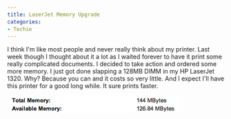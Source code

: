 ```yaml
---
title: LaserJet Memory Upgrade
categories:
- Techie
---
```


I think I'm like most people and never really think about my printer. Last week though I thought about it a lot as I waited forever to have it print some really complicated documents. I decided to take action and ordered some more memory. I just got done slapping a 128MB DIMM in my HP LaserJet 1320. Why? Because you can and it costs so very little. And I expect I'll have this printer for a good long while. It sure prints faster.


![untitled1.jpg](/assets/posts/2007/untitled12.jpg)
